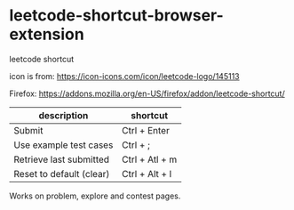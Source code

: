 # leetcode-shortcut-browser-extension
leetcode shortcut

icon is from: https://icon-icons.com/icon/leetcode-logo/145113
 	 
Firefox: https://addons.mozilla.org/en-US/firefox/addon/leetcode-shortcut/ 	

| description      | shortcut |
| ----------- | ----------- |
| Submit      | Ctrl + Enter         |
| Use example test cases   | Ctrl + ;         |
|Retrieve last submitted| Ctrl + Atl + m|
|Reset to default (clear)|Ctrl + Alt + l  |

Works on problem, explore and contest pages.
